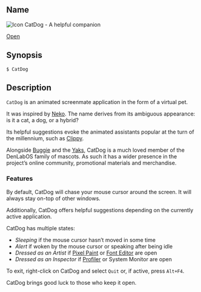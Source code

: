 ## Name

![Icon](/res/icons/16x16/app-catdog.png) CatDog - A helpful companion

[Open](launch:///bin/CatDog)

## Synopsis

```**sh
$ CatDog
```

## Description

`CatDog` is an animated screenmate application in the form of a virtual pet.

It was inspired by [Neko](<https://en.wikipedia.org/wiki/Neko_(software)>). The name derives from its ambiguous appearance: is it a cat, a dog, or a hybrid?

Its helpful suggestions evoke the animated assistants popular at the turn of the millennium, such as [Clippy](https://en.wikipedia.org/wiki/Office_Assistant).

Alongside [Buggie](https://en.wikipedia.org/wiki/DenLabOS#History) and the [Yaks](http://yaksplained.org/), CatDog is a much loved member of the DenLabOS family of mascots. As such it has a wider presence in the project’s online community, promotional materials and merchandise.

### Features

By default, CatDog will chase your mouse cursor around the screen. It will always stay on-top of other windows.

Additionally, CatDog offers helpful suggestions depending on the currently active application.

CatDog has multiple states:

-   _Sleeping_ if the mouse cursor hasn’t moved in some time
-   _Alert_ if woken by the mouse cursor or speaking after being idle
-   _Dressed as an Artist_ if [Pixel Paint](help://man/1/Applications/PixelPaint) or [Font Editor](help://man/1/Applications/FontEditor) are open
-   _Dressed as an Inspector_ if [Profiler](help://man/1/Applications/Profiler) or System Monitor are open

To exit, right-click on CatDog and select `Quit` or, if active, press `Alt+F4`.

CatDog brings good luck to those who keep it open.
